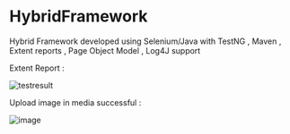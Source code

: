 # HybridFramework
Hybrid Framework developed using Selenium/Java with TestNG , Maven , Extent reports , Page Object Model , Log4J support
 
Extent Report : 

 
![testresult](https://user-images.githubusercontent.com/33172793/35264268-182c10e8-0042-11e8-91b1-55fc838c7554.PNG)

Upload image in media successful : 

![image](https://user-images.githubusercontent.com/33172793/35264372-890d060a-0042-11e8-8fe8-15172de6901a.PNG)
 

